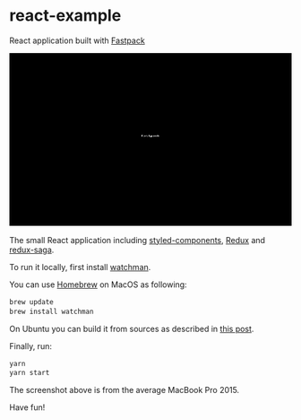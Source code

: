 # react-example
React application built with [Fastpack](https://github.com/fastpack/fastpack)

![Fastpack in action](/Screenshot.gif?raw=true)

The small React application including [styled-components](https://www.styled-components.com/), [Redux](https://redux.js.org/) and [redux-saga](https://github.com/redux-saga/redux-saga).

To run it locally, first install [watchman](https://facebook.github.io/watchman/).

You can use [Homebrew](https://brew.sh) on MacOS as following:

```bash
brew update
brew install watchman
```

On Ubuntu you can build it from sources as described in [this post](https://medium.com/@vonchristian/how-to-setup-watchman-on-ubuntu-16-04-53196cc0227c).

Finally, run:

```bash
yarn
yarn start
```

The screenshot above is from the average MacBook Pro 2015.

Have fun!
